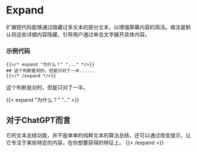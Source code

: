 # Expand

扩展短代码能够通过隐藏过多文本的部分文本，以增强屏幕内容的简洁。做法是默认将这些详细内容隐藏，引导用户通过单击文字展开具体内容。

### 示例代码

```tpl
{{</* expand "为什么？" "..." */>}}
## 这个判断是对的，但是只对了一半......
{{</* /expand */>}}
```

这个判断是对的，但是只对了一半。

{{< expand "为什么？" "..." >}}

## 对于ChatGPT而言
它的文本总结功能，并不是单单的纯粹文本的算法总结，还可以通过改变提示，让它专注于某些特定的内容，在你想要获得的特征上。
{{< /expand >}}
